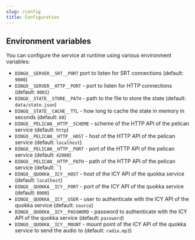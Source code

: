 ```yaml
---
slug: /config
title: Configuration
---
```


## Environment variables

You can configure the service at runtime using various environment variables:

- `DINGO__SERVER__SRT__PORT`
  port to listen for SRT connections
  (default: `9000`)
- `DINGO__SERVER__HTTP__PORT` -
  port to listen for HTTP connections
  (default: `9001`)
- `DINGO__STATE__STORE__PATH` -
  path to the file to store the state
  (default: `data/state.json`)
- `DINGO__STATE__CACHE__TTL` -
  how long to cache the state in memory in seconds
  (default: `60`)
- `DINGO__PELICAN__HTTP__SCHEME` -
  scheme of the HTTP API of the pelican service
  (default: `http`)
- `DINGO__PELICAN__HTTP__HOST` -
  host of the HTTP API of the pelican service
  (default: `localhost`)
- `DINGO__PELICAN__HTTP__PORT` -
  port of the HTTP API of the pelican service
  (default: `42000`)
- `DINGO__PELICAN__HTTP__PATH` -
  path of the HTTP API of the pelican service
  (default: ``)
- `DINGO__QUOKKA__ICY__HOST` -
  host of the ICY API of the quokka service
  (default: `localhost`)
- `DINGO__QUOKKA__ICY__PORT` -
  port of the ICY API of the quokka service
  (default: `8000`)
- `DINGO__QUOKKA__ICY__USER` -
  user to authenticate with the ICY API of the quokka service
  (default: `source`)
- `DINGO__QUOKKA__ICY__PASSWORD` -
  password to authenticate with the ICY API of the quokka service
  (default: `password`)
- `DINGO__QUOKKA__ICY__MOUNT` -
  mount point of the ICY API of the quokka service to send the audio to
  (default: `radio.mp3`)
